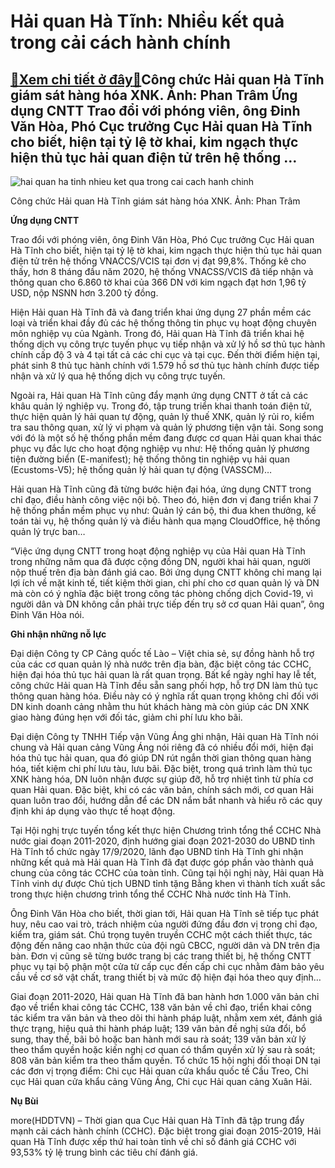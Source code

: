 Hải quan Hà Tĩnh: Nhiều kết quả trong cải cách hành chính
=========================================================

[:gift:Xem chi tiết ở đây:gift:](https://hddtvn.com/hai-quan-ha-tinh-nhieu-ket-qua-trong-cai-cach-hanh-chinh/)Công chức Hải quan Hà Tĩnh giám sát hàng hóa XNK. Ảnh: Phan Trâm Ứng dụng CNTT Trao đổi với phóng viên, ông Đinh Văn Hòa, Phó Cục trưởng Cục Hải quan Hà Tĩnh cho biết, hiện tại tỷ lệ tờ khai, kim ngạch thực hiện thủ tục hải quan điện tử trên hệ thống …
------------------------------------------------------------------------------------------------------------------------------------------------------------------------------------------------------------------------------------------------------------





![hai quan ha tinh nhieu ket qua trong cai cach hanh chinh](https://haiquanonline.com.vn/stores/news_dataimages/anhnd/092020/21/17/in_article/5752_5-0932_vYng_ang.jpg?rt=20200922084825 "Hải quan Hà Tĩnh Nhiều kết quả trong cải cách hành chính")


Công chức Hải quan Hà Tĩnh giám sát hàng hóa XNK. Ảnh: Phan Trâm



**Ứng dụng CNTT**


Trao đổi với phóng viên, ông Đinh Văn Hòa, Phó Cục trưởng Cục Hải quan Hà Tĩnh cho biết, hiện tại tỷ lệ tờ khai, kim ngạch thực hiện thủ tục hải quan điện tử trên hệ thống VNACCS/VCIS tại đơn vị đạt 99,8%. Thống kê cho thấy, hơn 8 tháng đầu năm 2020, hệ thống VNACSS/VCIS đã tiếp nhận và thông quan cho 6.860 tờ khai của 366 DN với kim ngạch đạt hơn 1,96 tỷ USD, nộp NSNN hơn 3.200 tỷ đồng.


Hiện Hải quan Hà Tĩnh đã và đang triển khai ứng dụng 27 phần mềm các loại và triển khai đầy đủ các hệ thống thông tin phục vụ hoạt động chuyên môn nghiệp vụ của Ngành. Trong đó, Hải quan Hà Tĩnh đã triển khai hệ thống dịch vụ công trực tuyến phục vụ tiếp nhận và xử lý hồ sơ thủ tục hành chính cấp độ 3 và 4 tại tất cả các chi cục và tại cục. Đến thời điểm hiện tại, phát sinh 8 thủ tục hành chính với 1.579 hồ sơ thủ tục hành chính được tiếp nhận và xử lý qua hệ thống dịch vụ công trực tuyến.


Ngoài ra, Hải quan Hà Tĩnh cũng đẩy mạnh ứng dụng CNTT ở tất cả các khâu quản lý nghiệp vụ. Trong đó, tập trung triển khai thanh toán điện tử, thực hiện quản lý hải quan tự động, quản lý thuế XNK, quản lý rủi ro, kiểm tra sau thông quan, xử lý vi phạm và quản lý phương tiện vận tải. Song song với đó là một số hệ thống phần mềm đang được cơ quan Hải quan khai thác phục vụ đắc lực cho hoạt động nghiệp vụ như: Hệ thống quản lý phương tiện đường biển (E-manifest); hệ thống thông tin nghiệp vụ hải quan (Ecustoms-V5); hệ thống quản lý hải quan tự động (VASSCM)…


Hải quan Hà Tĩnh cũng đã từng bước hiện đại hóa, ứng dụng CNTT trong chỉ đạo, điều hành công việc nội bộ. Theo đó, hiện đơn vị đang triển khai 7 hệ thống phần mềm phục vụ như: Quản lý cán bộ, thi đua khen thưởng, kế toán tài vụ, hệ thống quản lý và điều hành qua mạng CloudOffice, hệ thống quản lý trực ban…


“Việc ứng dụng CNTT trong hoạt động nghiệp vụ của Hải quan Hà Tĩnh trong những năm qua đã được cộng đồng DN, người khai hải quan, người nộp thuế trên địa bàn đánh giá cao. Bởi ứng dụng CNTT không chỉ mang lại lợi ích về mặt kinh tế, tiết kiệm thời gian, chi phí cho cơ quan quản lý và DN mà còn có ý nghĩa đặc biệt trong công tác phòng chống dịch Covid-19, vì người dân và DN không cần phải trực tiếp đến trụ sở cơ quan Hải quan”, ông Đinh Văn Hòa nói.


**Ghi nhận những nỗ lực**


Đại diện Công ty CP Cảng quốc tế Lào – Việt chia sẻ, sự đồng hành hỗ trợ của các cơ quan quản lý nhà nước trên địa bàn, đặc biệt công tác CCHC, hiện đại hóa thủ tục hải quan là rất quan trọng. Bất kể ngày nghỉ hay lễ tết, công chức Hải quan Hà Tĩnh đều sẵn sang phối hợp, hỗ trợ DN làm thủ tục thông quan hàng hóa. Điều này có ý nghĩa rất quan trọng không chỉ đối với DN kinh doanh cảng nhằm thu hút khách hàng mà còn giúp các DN XNK giao hàng đúng hẹn với đối tác, giảm chi phí lưu kho bãi.


Đại diện Công ty TNHH Tiếp vận Vũng Áng ghi nhận, Hải quan Hà Tĩnh nói chung và Hải quan cảng Vũng Áng nói riêng đã có nhiều đổi mới, hiện đại hóa thủ tục hải quan, qua đó giúp DN rút ngắn thời gian thông quan hàng hóa, tiết kiệm chi phí lưu tàu, lưu bãi. Đặc biệt, trong quá trình làm thủ tục XNK hàng hóa, DN luôn nhận được sự giúp đỡ, hỗ trợ nhiệt tình từ phía cơ quan Hải quan. Đặc biệt, khi có các văn bản, chính sách mới, cơ quan Hải quan luôn trao đổi, hướng dẫn để các DN nắm bắt nhanh và hiểu rõ các quy định khi áp dụng vào thực tế hoạt động.


Tại Hội nghị trực tuyến tổng kết thực hiện Chương trình tổng thể CCHC Nhà nước giai đoạn 2011-2020, định hướng giai đoạn 2021-2030 do UBND tỉnh Hà Tĩnh tổ chức ngày 17/9/2020, lãnh đạo UBND tỉnh Hà Tĩnh ghi nhận những kết quả mà Hải quan Hà Tĩnh đã đạt được góp phần vào thành quả chung của công tác CCHC của toàn tỉnh. Cũng tại hội nghị này, Hải quan Hà Tĩnh vinh dự được Chủ tịch UBND tỉnh tặng Bằng khen vì thành tích xuất sắc trong thực hiện chương trình tổng thể CCHC Nhà nước tỉnh Hà Tĩnh.


Ông Đinh Văn Hòa cho biết, thời gian tới, Hải quan Hà Tĩnh sẽ tiếp tục phát huy, nêu cao vai trò, trách nhiệm của người đứng đầu đơn vị trong chỉ đạo, kiểm tra, giám sát. Chú trọng tuyên truyền CCHC một cách thiết thực, tác động đến nâng cao nhận thức của đội ngũ CBCC, người dân và DN trên địa bàn. Đơn vị cũng sẽ từng bước trang bị các trang thiết bị, hệ thống CNTT phục vụ tại bộ phận một cửa từ cấp cục đến cấp chi cục nhằm đảm bảo yêu cầu về cơ sở vật chất, trang thiết bị và mức độ hiện đại hóa theo quy định…





Giai đoạn 2011-2020, Hải quan Hà Tĩnh đã ban hành hơn 1.000 văn bản chỉ đạo về triển khai công tác CCHC, 138 văn bản về chỉ đạo, triển khai công tác kiểm tra văn bản và theo dõi thi hành pháp luật, nhằm xem xét, đánh giá thực trạng, hiệu quả thi hành pháp luật; 139 văn bản đề nghị sửa đổi, bổ sung, thay thế, bãi bỏ hoặc ban hành mới sau rà soát; 139 văn bản xử lý theo thẩm quyền hoặc kiến nghị cơ quan có thẩm quyền xử lý sau rà soát; 808 văn bản kiểm tra theo thẩm quyền. Tổ chức 15 hội nghị đối thoại DN tại các đơn vị trọng điểm: Chi cục Hải quan cửa khẩu quốc tế Cầu Treo, Chi cục Hải quan cửa khẩu cảng Vũng Áng, Chi cục Hải quan cảng Xuân Hải.




**Nụ Bùi**



more(HDDTVN) – Thời gian qua Cục Hải quan Hà Tĩnh đã tập trung đẩy mạnh cải cách hành chính (CCHC). Đặc biệt trong giai đoạn 2015-2019, Hải quan Hà Tĩnh được xếp thứ hai toàn tỉnh về chỉ số đánh giá CCHC với 93,53% tỷ lệ trung bình các tiêu chí đánh giá.

